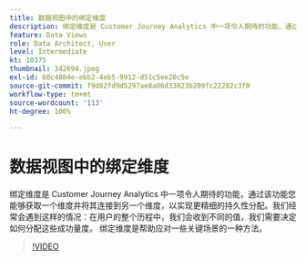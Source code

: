 ```yaml
---
title: 数据视图中的绑定维度
description: 绑定维度是 Customer Journey Analytics 中一项令人期待的功能，通过该功能您能够获取一个维度并将其连接到另一个维度……（请用 60 到 160 个字符描述）
feature: Data Views
role: Data Architect, User
level: Intermediate
kt: 10375
thumbnail: 342694.jpeg
exl-id: 60c4884e-ebb2-4eb5-9912-d51c5ee20c5e
source-git-commit: f9d82fd9d5297ae8a06d33023b209fc22282c3f0
workflow-type: tm+mt
source-wordcount: '113'
ht-degree: 100%

---
```


# 数据视图中的绑定维度

绑定维度是 Customer Journey Analytics 中一项令人期待的功能，通过该功能您能够获取一个维度并将其连接到另一个维度，以实现更精细的持久性分配。我们经常会遇到这样的情况：在用户的整个历程中，我们会收到不同的值，我们需要决定如何分配这些成功量度。 绑定维度是帮助应对一些关键场景的一种方法。

>[!VIDEO](https://video.tv.adobe.com/v/342694/?quality=12&learn=on)
